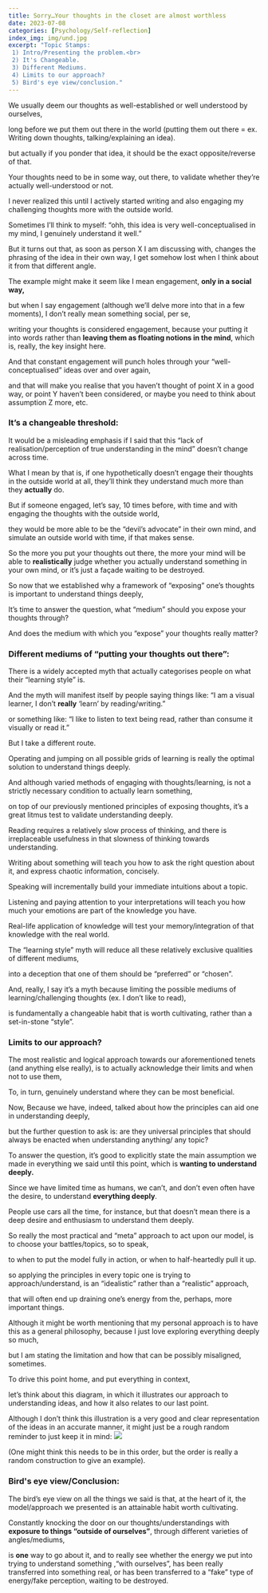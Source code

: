 ```yaml
---
title: Sorry…Your thoughts in the closet are almost worthless
date: 2023-07-08 
categories: [Psychology/Self-reflection]
index_img: img/und.jpg
excerpt: "Topic Stamps:
 1) Intro/Presenting the problem.<br>
 2) It's Changeable.
 3) Different Mediums.
 4) Limits to our approach?
 5) Bird's eye view/conclusion."
---
```


We usually deem our thoughts as well-established or well understood by ourselves, 

long before we put them out there in the world (putting them out there = ex. Writing down thoughts, talking/explaining an idea).

but actually if you ponder that idea, it should be the exact opposite/reverse of that.

Your thoughts need to be in some way, out there, to validate whether they’re actually well-understood or not.

I never realized this until I actively started writing and also engaging my challenging thoughts more with the outside world. 

Sometimes I’ll think to myself: “ohh, this idea is very well-conceptualised in my mind, I genuinely understand it well.”

But it turns out that, as soon as person X I am discussing with, changes the phrasing of the idea in their own way, I get somehow lost when I think about it from that different angle.

The example might make it seem like I mean engagement, <b>only in a social way,</b>

but when I say engagement (although we’ll delve more into that in a few moments), I don’t really mean something social, per se,

writing your thoughts is considered engagement, because your putting it into words rather than <b>leaving them as floating notions in the mind</b>, which is, really, the key insight here.


And that constant engagement will punch holes through your “well-conceptualised” ideas over and over again,

and that will make you realise that you haven’t thought of point X in a good way, or point Y haven’t been considered, or maybe you need to think about assumption Z more, etc.


### It’s a changeable threshold:

It would be a misleading emphasis if I said that this “lack of realisation/perception of true understanding in the mind” doesn’t change across time.

What I mean by that is, if one hypothetically doesn’t engage their thoughts in the outside world at all, they’ll think they understand much more than they <b>actually</b> do.

But if someone engaged, let’s say, 10 times before, with time and with engaging the thoughts with the outside world, 

they would be more able to be the “devil’s advocate” in their own mind, and simulate an outside world with time, if that makes sense.

So the more you put your thoughts out there, the more your mind will be able to <b>realistically</b> judge whether you actually understand something in your own mind, or it’s just a façade waiting to be destroyed.





So now that we established why a framework of “exposing” one’s thoughts is important to understand things deeply, 

It’s time to answer the question, what “medium” should you expose your thoughts through? 

And does the medium with which you “expose” your thoughts really matter?


### Different mediums of “putting your thoughts out there”:

There is a widely accepted myth that actually categorises people on what their “learning style” is.

And the myth will manifest itself by people saying things like: “I am a visual learner, I don’t <b>really</b> ‘learn’ by reading/writing.”

or something like: “I like to listen to text being read, rather than consume it visually or read it.”

But I take a different route.

Operating and jumping on all possible grids of learning is really the optimal solution to understand things deeply.

And although varied methods of engaging with thoughts/learning, is not a strictly necessary condition to actually learn something, 

on top of our previously mentioned principles of exposing thoughts, it’s a great litmus test to validate understanding deeply.

Reading requires a relatively slow process of thinking, and there is irreplaceable usefulness in that slowness of thinking towards understanding.

Writing about something will teach you how to ask the right question about it, and express chaotic information, concisely.

Speaking will incrementally build your immediate intuitions about a topic.

Listening and paying attention to your interpretations will teach you how much your emotions are part of the knowledge you have.

Real-life application of knowledge will test your memory/integration of that knowledge with the real world.

The “learning style” myth will reduce all these relatively exclusive qualities of different mediums, 

into a deception that one of them should be “preferred” or “chosen”.

And, really, I say it’s a myth because limiting the possible mediums of learning/challenging thoughts (ex. I don’t like to read), 

is fundamentally a changeable habit that is worth cultivating, rather than a set-in-stone “style”.


### Limits to our approach?

The most realistic and logical approach towards our aforementioned tenets (and anything else really),
is to actually acknowledge their limits and when not to use them,

To, in turn, genuinely understand where they can be most beneficial.


Now, Because we have, indeed, talked about how the principles can aid one in understanding deeply, 

but the further question to ask is: are they universal principles that should always be enacted when understanding anything/ any topic?

To answer the question, it’s good to explicitly state the main assumption we made in everything we said until this point, 
which is <b>wanting to understand deeply.</b>

Since we have limited time as humans, we can’t, and don’t even often have the desire, to understand <b>everything deeply</b>.

People use cars all the time, for instance, but that doesn’t mean there is a deep desire and enthusiasm to understand them deeply.

So really the most practical and “meta” approach to act upon our model, is to choose your battles/topics, so to speak, 

to when to put the model fully in action, or when to half-heartedly pull it up.


so applying the principles in every topic one is trying to approach/understand, is an “idealistic” rather than a “realistic” approach, 

that will often end up draining one’s energy from the, perhaps, more important things.

Although it might be worth mentioning that my personal approach is to have this as a general philosophy, because I just love exploring everything deeply so much,

but I am stating the limitation and how that can be possibly misaligned, sometimes.

To drive this point home, and put everything in context, 

let’s think about this diagram, in which it illustrates our approach to understanding ideas,
and how it also relates to our last point.

Although I don’t think this illustration is a very good and clear representation of the ideas in an accurate manner, it might just be a rough random reminder to just keep it in mind:
![](img/und.jpg)




(One might think this needs to be in this order, but the order is really a random construction to give an example).




### Bird's eye view/Conclusion:

The bird’s eye view on all the things we said is that, at the heart of it, the model/approach we presented is an attainable habit worth cultivating. 

Constantly knocking the door on our thoughts/understandings with <b>exposure to things “outside of ourselves”</b>, through different varieties of angles/mediums, 

is <b>one</b> way to go about it, and to really see whether the energy we put into trying to understand something ,“with ourselves”, has been really transferred into something real, or has been transferred to a “fake” type of energy/fake perception, waiting to be destroyed.



